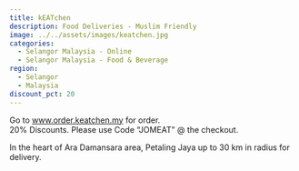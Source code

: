 ```yaml
---
title: kEATchen
description: Food Deliveries - Muslim Friendly
image: ../../assets/images/keatchen.jpg
categories:
  - Selangor Malaysia - Online
  - Selangor Malaysia - Food & Beverage
region:
  - Selangor
  - Malaysia
discount_pct: 20
---
```


Go to www.order.keatchen.my for order.\
20% Discounts. Please use Code “JOMEAT” @ the checkout.

In the heart of Ara Damansara area, Petaling Jaya up to 30 km in radius for delivery.
